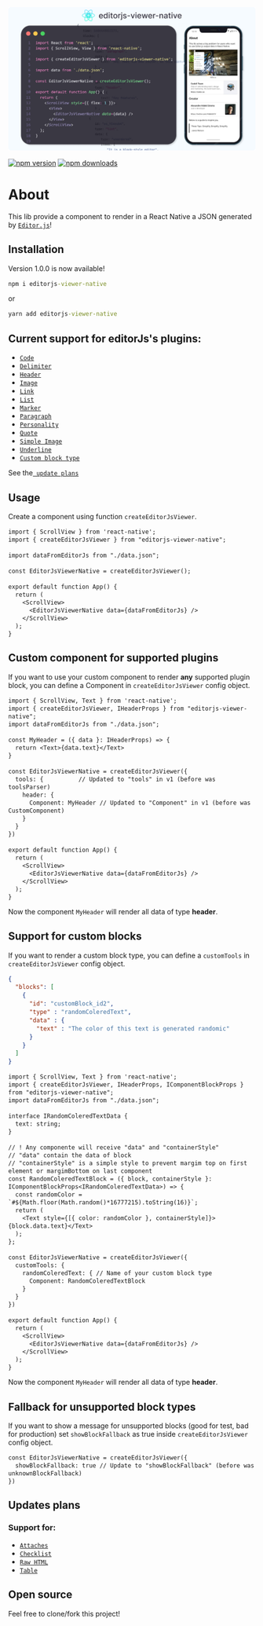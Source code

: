 <p align="center">
  <img src="https://raw.githubusercontent.com/Hidekih/editorjs-viewer-native/main/public/presentation_2.jpg" alt="EditorJs native viewer presentation image" />
</p>

[![npm version](https://img.shields.io/npm/v/editorjs-viewer-native?style=flat-square)](https://badge.fury.io/js/editorjs-viewer-native)
[![npm downloads](https://img.shields.io/npm/dm/editorjs-viewer-native.svg?style=flat-square)](https://npm-stat.com/charts.html?package=editorjs-viewer-native)

# About
This lib provide a component to render in a React Native a JSON generated by [`Editor.js`](https://editorjs.io/)!

## Installation
Version 1.0.0 is now available!
```cmd
npm i editorjs-viewer-native
```
or
```cmd
yarn add editorjs-viewer-native
```

## Current support for editorJs's plugins:
- [`Code`](https://github.com/editor-js/code)
- [`Delimiter`](https://github.com/editor-js/delimiter)
- [`Header`](https://github.com/editor-js/header)
- [`Image`](https://github.com/editor-js/image)
- [`Link`](https://github.com/editor-js/link)
- [`List`](https://github.com/editor-js/list)
- [`Marker`](https://github.com/editor-js/marker)
- [`Paragraph`](https://github.com/editor-js/paragraph)
- [`Personality`](https://github.com/editor-js/personality)
- [`Quote`](https://github.com/editor-js/quote)
- [`Simple Image`](https://github.com/editor-js/simple-image)
- [`Underline`](https://github.com/editor-js/underline)
- [`Custom block type`](#support-for-custom-blocks)

See the[` update plans`](#updates-plans)
## Usage
Create a component using function `createEditorJsViewer`.

```tsx
import { ScrollView } from 'react-native';
import { createEditorJsViewer } from "editorjs-viewer-native";

import dataFromEditorJs from "./data.json";

const EditorJsViewerNative = createEditorJsViewer();

export default function App() {
  return (
    <ScrollView>
      <EditorJsViewerNative data={dataFromEditorJs} />
    </ScrollView>
  );
}
```

## Custom component for supported plugins
If you want to use your custom component to render **any** supported plugin block, you can define a Component in `createEditorJsViewer` config object.
```tsx
import { ScrollView, Text } from 'react-native';
import { createEditorJsViewer, IHeaderProps } from "editorjs-viewer-native";
import dataFromEditorJs from "./data.json";

const MyHeader = ({ data }: IHeaderProps) => {
  return <Text>{data.text}</Text>
}

const EditorJsViewerNative = createEditorJsViewer({
  tools: {          // Updated to "tools" in v1 (before was toolsParser)
    header: {
      Component: MyHeader // Updated to "Component" in v1 (before was CustomComponent)
    }
  }
})

export default function App() {
  return (
    <ScrollView>
      <EditorJsViewerNative data={dataFromEditorJs} />
    </ScrollView>
  );
}
```
Now the component `MyHeader` will render all data of type **header**.

## Support for custom blocks
If you want to render a custom block type, you can define a `customTools` in `createEditorJsViewer` config object.
```json
{
  "blocks": [
    {
      "id": "customBlock_id2",
      "type" : "randomColeredText",
      "data" : {
        "text" : "The color of this text is generated randomic"
      }
    }
  ]
}
```
```tsx
import { ScrollView, Text } from 'react-native';
import { createEditorJsViewer, IHeaderProps, IComponentBlockProps } from "editorjs-viewer-native";
import dataFromEditorJs from "./data.json";

interface IRandomColeredTextData {
  text: string;
}

// ! Any componente will receive "data" and "containerStyle"
// "data" contain the data of block
// "containerStyle" is a simple style to prevent margim top on first element or margimBottom on last component
const RandomColeredTextBlock = ({ block, containerStyle }: IComponentBlockProps<IRandomColeredTextData>) => {
  const randomColor = `#${Math.floor(Math.random()*16777215).toString(16)}`;
  return (
    <Text style={[{ color: randomColor }, containerStyle]}>{block.data.text}</Text>
  );
};

const EditorJsViewerNative = createEditorJsViewer({
  customTools: {
    randomColeredText: { // Name of your custom block type
      Component: RandomColeredTextBlock
    }
  }
})

export default function App() {
  return (
    <ScrollView>
      <EditorJsViewerNative data={dataFromEditorJs} />
    </ScrollView>
  );
}
```
Now the component `MyHeader` will render all data of type **header**.

## Fallback for unsupported block types
If you want to show a message for unsupported blocks (good for test, bad for production) set `showBlockFallback` as true inside `createEditorJsViewer` config object.

```tsx
const EditorJsViewerNative = createEditorJsViewer({
  showBlockFallback: true // Update to "showBlockFallback" (before was unknownBlockFallback)
})
```

## Updates plans
### Support for:
- [`Attaches`](https://github.com/editor-js/attaches)
- [`Checklist`](https://github.com/editor-js/checklist)
- [`Raw HTML`](https://github.com/editor-js/raw)
- [`Table`](https://github.com/editor-js/table)

## Open source
Feel free to clone/fork this project!
